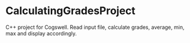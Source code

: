 # CalculatingGradesProject
C++ project for Cogswell. Read input file, calculate grades, average, min, max and display accordingly.
